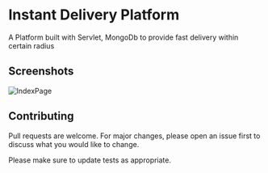 # Instant Delivery Platform
A Platform built with Servlet, MongoDb to provide fast delivery within certain radius

## Screenshots
![IndexPage](https://raw.githubusercontent.com/pandavshyam/Instant-Delivery-Platform/Screenshots/index.PNG)


## Contributing
Pull requests are welcome. For major changes, please open an issue first to discuss what you would like to change.

Please make sure to update tests as appropriate.
